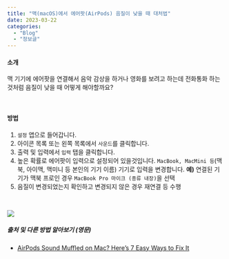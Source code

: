 ```yaml
---
title: "맥(macOS)에서 에어팟(AirPods) 음질이 낮을 때 대처법"
date: 2023-03-22
categories: 
  - "Blog"
  - "정보글"
---
```


#### **소개**

맥 기기에 에어팟을 연결해서 음악 감상을 하거나 영화를 보려고 하는데 전화통화 하는 것처럼 음질이 낮을 때 어떻게 해야할까요?

 

#### **방법**

1. `설정` 앱으로 들어갑니다.
2. 아이콘 목록 또는 왼쪽 목록에서 `사운드`를 클릭합니다.
3. 출력 및 입력에서 `입력` 탭을 클릭합니다.
4. 높은 확률로 에어팟이 입력으로 설정되어 있을것입니다. `MacBook, MacMini 등`(맥북, 아이맥, 맥미니 등 본인의 기기 이름) 기기로 입력을 변경합니다. **예)** 연결된 기기가 맥북 프로인 경우 `MacBook Pro 마이크 (종류 내장)`을 선택
5. 음질이 변경되었는지 확인하고 변경되지 않은 경우 재연결 등 수행

 

![](./assets/img/wp-content/uploads/2023/03/스크린샷-2023-03-22-오후-7.28.15-복사본.jpg)

##### **출처 및 다른 방법 알아보기 (영문)**

- [AirPods Sound Muffled on Mac? Here’s 7 Easy Ways to Fix It](https://macmyths.com/airpods-sound-muffled-on-mac/)
